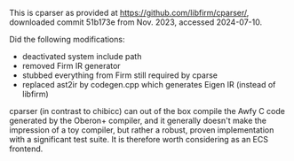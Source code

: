 This is cparser as provided at https://github.com/libfirm/cparser/, downloaded 
commit 51b173e from Nov. 2023, accessed 2024-07-10.

Did the following modifications:

- deactivated system include path
- removed Firm IR generator
- stubbed everything from Firm still required by cparse
- replaced ast2ir by codegen.cpp which generates Eigen IR (instead of libfirm)


cparser (in contrast to chibicc) can out of the box compile the Awfy C code
generated by the Oberon+ compiler, and it generally doesn't make the
impression of a toy compiler, but rather a robust, proven implementation
with a significant test suite. It is therefore worth considering as an
ECS frontend.
